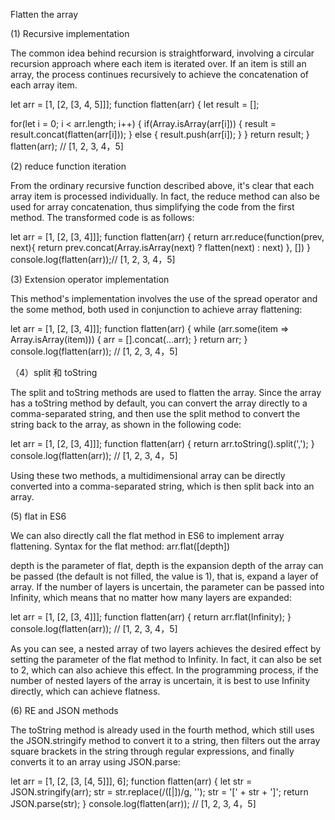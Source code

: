 Flatten the array

(1) Recursive implementation

The common idea behind recursion is straightforward, involving a circular recursion approach where each item is iterated over. If an item is still an array, the process continues recursively to achieve the concatenation of each array item.

let arr = [1, [2, [3, 4, 5]]];
function flatten(arr) {
  let result = [];

  for(let i = 0; i < arr.length; i++) {
    if(Array.isArray(arr[i])) {
      result = result.concat(flatten(arr[i]));
    } else {
      result.push(arr[i]);
    }
  }
  return result;
}
flatten(arr);  //  [1, 2, 3, 4，5]

(2) reduce function iteration

From the ordinary recursive function described above, it's clear that each array item is processed individually. In fact, the reduce method can also be used for array concatenation, thus simplifying the code from the first method. The transformed code is as follows:

let arr = [1, [2, [3, 4]]];
function flatten(arr) {
    return arr.reduce(function(prev, next){
        return prev.concat(Array.isArray(next) ? flatten(next) : next)
    }, [])
}
console.log(flatten(arr));//  [1, 2, 3, 4，5]

(3) Extension operator implementation

This method's implementation involves the use of the spread operator and the some method, both used in conjunction to achieve array flattening:

let arr = [1, [2, [3, 4]]];
function flatten(arr) {
    while (arr.some(item => Array.isArray(item))) {
        arr = [].concat(...arr);
    }
    return arr;
}
console.log(flatten(arr)); //  [1, 2, 3, 4，5]

（4）split 和 toString

The split and toString methods are used to flatten the array. Since the array has a toString method by default, you can convert the array directly to a comma-separated string, and then use the split method to convert the string back to the array, as shown in the following code:

let arr = [1, [2, [3, 4]]];
function flatten(arr) {
    return arr.toString().split(',');
}
console.log(flatten(arr)); //  [1, 2, 3, 4，5]

Using these two methods, a multidimensional array can be directly converted into a comma-separated string, which is then split back into an array.

(5) flat in ES6

We can also directly call the flat method in ES6 to implement array flattening. Syntax for the flat method: arr.flat([depth])

depth is the parameter of flat, depth is the expansion depth of the array can be passed (the default is not filled, the value is 1), that is, expand a layer of array. If the number of layers is uncertain, the parameter can be passed into Infinity, which means that no matter how many layers are expanded:

let arr = [1, [2, [3, 4]]];
function flatten(arr) {
  return arr.flat(Infinity);
}
console.log(flatten(arr)); //  [1, 2, 3, 4，5]

As you can see, a nested array of two layers achieves the desired effect by setting the parameter of the flat method to Infinity. In fact, it can also be set to 2, which can also achieve this effect. In the programming process, if the number of nested layers of the array is uncertain, it is best to use Infinity directly, which can achieve flatness.

(6) RE and JSON methods

The toString method is already used in the fourth method, which still uses the JSON.stringify method to convert it to a string, then filters out the array square brackets in the string through regular expressions, and finally converts it to an array using JSON.parse:

let arr = [1, [2, [3, [4, 5]]], 6];
function flatten(arr) {
  let str = JSON.stringify(arr);
  str = str.replace(/(\[|\])/g, '');
  str = '[' + str + ']';
  return JSON.parse(str); 
}
console.log(flatten(arr)); //  [1, 2, 3, 4，5]

